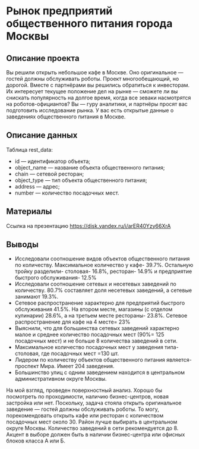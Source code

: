 # Рынок предприятий общественного питания города Москвы
## Описание проекта
Вы решили открыть небольшое кафе в Москве. Оно оригинальное — гостей должны обслуживать роботы. Проект многообещающий, но дорогой. Вместе с партнёрами вы решились обратиться к инвесторам. Их интересует текущее положение дел на рынке — сможете ли вы снискать популярность на долгое время, когда все зеваки насмотрятся на роботов-официантов?
Вы — гуру аналитики, и партнёры просят вас подготовить исследование рынка. У вас есть открытые данные о заведениях общественного питания в Москве.
## Описание данных
Таблица rest_data:
- id — идентификатор объекта;
- object_name — название объекта общественного питания;
- chain — сетевой ресторан;
- object_type — тип объекта общественного питания;
- address — адрес;
- number — количество посадочных мест.
## Материалы
Ссылка на презентацию <https://disk.yandex.ru/i/arER40Yzy66XrA>
## Выводы
- Исследовали соотношение видов объектов общественного питания по количеству. Максимальное количество у кафе- 39.7%. Остальную тройку разделили- столовая- 16.8%, ресторан- 14.9% и предприятие быстрого обслуживания- 12.5%
- Исследовали соотношение сетевых и несетевых заведений по количеству. 80.7% составляет доля несетевых заведений, а сетевые занимают 19.3%. 
- Cетевое распространение характерно для предприятий быстрого обслуживания 41.5%. На втором месте, магазины (с отделом кулинарии) 28.6%, а на третьем месте рестораны- 23.8%. Сетевое распространение для кафе на 4 месте= 23%
- Выяснили, что для большинства сетевых заведений характерно малое и среднее количество посадочных мест (90%= 125 посадочных мест) и не больше 8 количества заведений в сети.
- Максимальное количество посадочных мест у заведения типа- столовая, где посадочных мест =130 шт.
- Лидером по количеству объектов общественного питания является- проспект Мира. Имеет 204 заведения.
- Большинство улиц с одним заведением находится в центральном административном округе Москвы. 

На мой взгляд, проведен поверхностный анализ. Хорошо бы посмотреть по проходимости, наличию бизнес-центров, новая застройка или нет. Поскольку, задача стояла открыть оригинальное заведение — гостей должны обслуживать роботы. То могу, порекомендовать открыть кафе или ресторан с количеством посадочных мест около 30. Район лучше выбирать в центральном округе Москвы. Количество заведений в сети рекомендуется до 8. Акцент в выборе должен быть в наличии бизнес-центра или офисных блоков класса А или Б.
